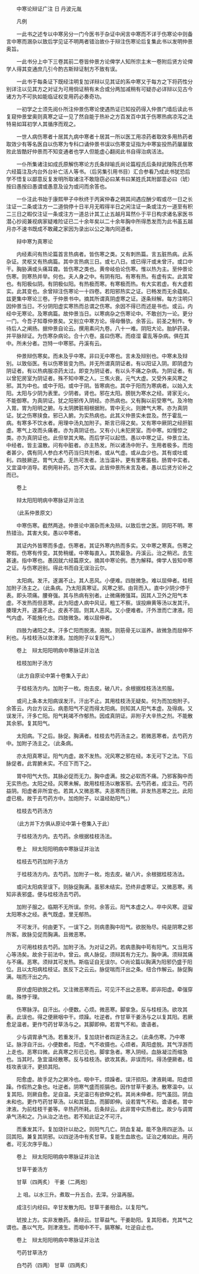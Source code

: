 <!-- { "loadSidebar": true } -->


　　中寒论辩证广注 日 丹波元胤

　　凡例

　　一此书之述专以中寒另分一门今医书于杂证中闲言中寒而不详于伤寒论中则备言中寒而溷杂以致后学见证不明两者错治故仆于辩注伤寒论后复集此书以发明仲景奥旨。

　　一此书分上中下三卷其前二卷皆仲景方论俾学人知所宗主末一卷附后贤方论俾学人得其变通庶几引今酌古斯辩证制方不致有误。

　　一此书于每条证下既经注明复加详辩以见其证的系中寒又于每方之下将药性分别详注以见其方之对证为可用倘证稍有未合或分两加减稍有可疑亦必详辩以见古今诸方为不可执如能临证权变用药必奏奇功。

　　一初学之士须先阅仆所注仲景伤寒论使遇热证已知投药得入仲景门墙后读此书复窥仲景堂奥则真寒之证一见了然自能于热补之方百发百中其于伤寒热病凉泻之法特易如耳初学人其循序而观之。

　　一世人病伤寒者十居其九病中寒者十居其一所以医工用凉药者取效多用热药者取效少有等名医自以伤寒为专科口诵仲景书误以伤寒变证指为中寒妄投热药屡屡致败此皆酷好仲景而不知变通者也学人但能虚心翻阅此书自得治病活法。

　　一仆所集诸注如成氏原解伤寒论方氏条辩喻氏尚论篇程氏后条辩武陵陈氏伤寒六经篇注及内台外台补亡活人等书。（后另集引用书目）汇合参看乃成此书犹恐后学不悟复以鄙意反复发明所取诸注不敢隐窃必曰某书曰某姓氏其附鄙意必曰（琥）按曰愚按曰愚谓或愚意及设为或问而余答也。

　　一仆注此书始于康熙甲子中秋终于丙寅仲春之朔其间遇应酬少暇或尽一日之长注证一二条或注方一二道倘停十日半月无暇得半日之闲注证一条或注方一道至有积二三日之暇仅注证一条或注方一道总计其工止五越月耳然仆于平日构求诸名家医书潜心抄阅兼视病家疑难险证已二十余年矣以二十余年胸中所得悉发而为此书虽五越月亦不速书既成不敢藏之家因为录出以公之海内同道者。

　　辩中寒为真寒论

　　内经素问有热论篇首言热病者。皆伤寒之类。又有刺热篇。言五脏热病。此系杂证。灵枢又有热病篇。其中言热病三日。或七八日。或已得汗或未曾汗。或口中干。胸胁满或头痛耳聋。皆伤寒之类也。黄帝岐伯论伤寒。惟以热为主。至仲景论伤寒。则寒热并举。何也。夫人身之中。有阴有阳。有寒有热。有虚有实。此其常也。有阳极似阴。有阴极似阳。有热极而寒。有寒极而热。有大实若虚。有大虚若实。此其变也。余曾辩注伤寒论一十四卷。若阳邪热实之证。已畅发而无余蕴矣。兹更集中寒论三卷。于仲景书中。摘其所谓真阴虚寒之证。逐条辩解。每方注明只因仲景当日。不分阴阳虚实寒热而总谓之伤寒。余因不得已而述是书也。或云。内经中无寒论。及寒病篇。故仲景当日。以寒病杂之伤寒论中。不敢创为一论。更分一门。今吾子知尊仲景矣。又别立中寒方论。得母僭欤。余答云。前圣之制作。专待后人之阐扬。据仲景自论云。撰用素问九卷。八十一难。阴阳大论。胎胪药录。并平脉辩证。为伤寒杂病论。合十六卷。虽曰伤寒。而痉湿 霍乱等杂病。俱在其中。所未分者。岂特一中寒邪。丹溪有云。

　　仲景辩伤寒矣。而未及乎中寒。非曰无中寒也。言未及辩别也。中寒未及辩别。以致俗医。有以伤寒皆变为热。并无所谓真阴证者。有以阳证入阴。即阴虚为阴证者。有以热病服凉药太过。即变为阴证者。有以头不痛之杂病。为阴证者。有以曾犯房室为阴证者。殊不知中寒之人。三焦火衰。元气大虚。又受外来风寒之邪。其为中也。或中于阳。或中于阴。皆寒病也。其中于阳而为寒病者。以始入太阳。太阳与少阴为表里。少阴者。肾也。邪在太阳。膀胱为寒水之经。肾家无火。不能御寒。为真阴证。犹之阳邪传入阴经。亦热病也。又有胸以前受寒气。及冷物入胃。胃为阳明之腑。与太阴脾脏相根据附。胃中无火。则脾气大寒。亦为真阴证。犹之伤寒挟食。邪已入腑。为实热病也。此其义仲景实未尝及。然于霍乱一病。有寒多不饮水者。用理中汤丸加附子。斯言已得之矣。又有寒中厥阴之经肝脏虚。寒气上攻而头痛者。亦为真阴证也。又有小儿未犯房室。而中寒。如慢惊之类。亦为真阴证也。此但举其大略。而后学可以起悟。愚以中寒之证。仲景立法。中经者。皆主温散。问有中脏者。亦主热发。所以诸汤中附子。生用者极多。而炮者甚少。偶有同人参白术芍药当归共剂者。或从气虚。或从血少也。其有或吐或利。四肢厥逆。胃气大虚。无热可发者。法当温补。更有里寒虽极。肠胃中实者。又宜温中消导。若例用补药。岂不大误。此皆仲景所未言及者。愚以后贤方论补之而已。

　　卷上

　　辩太阳阳明病中寒脉证并治法

　　（此系仲景原文）

　　中寒伤寒。截然两途。仲景论中溷杂而未及辩。以致后世之医。阴阳不明。寒热错治。其害大矣。愚以中寒者。

　　其证内外皆寒而多虚。伤寒者。其证外寒内热而多实。又中寒之寒真。伤寒之寒假。伤寒有传变。其势稍缓。中寒每直入。其势最急。丹溪云。治之稍迟。去生甚速。指中寒也。愚因就六经篇原文。摘其中寒论例。悉为解释。俾学人皆知中寒之证。与伤寒迥别。得此书而自无误治云尔。

　　太阳病。发汗。遂漏不止。其人恶风。小便难。四肢微急。难以屈伸者。桂枝加附子汤主之。（此条病。乃太阳真寒证。风寒之邪。由背而入。直中少阴少停于表。即头项痛。腰脊强。其与热病有别者。止微痛微强耳。因其人卫外之阳气本虚。不发热而但恶寒。此为阳虚人病中风证。粗工不察。误投麻黄等汤以发其汗。腠理大开。遂漏不止。皮表不固。则其人恶风。又小便难者。汗外泄而亡津液。阳气内虚。不能施化也。四肢微急。难以屈伸者。

　　四肢为诸阳之本。汗多亡阳而脱液。液脱。则筋骨无以滋养。故微急而屈伸不利也。与桂枝汤以敛津液。加炮附子以复阳气。）

　　卷上　辩太阳阳明病中寒脉证并治法

　　桂枝加附子汤方

　　（此方自原论中第十卷集入于此）

　　于桂枝汤方内。加附子一枚。炮去皮。破八片。余根据桂枝汤法煎服。

　　或问上条本太阳病误发汗。汗出不止。其用桂枝汤无疑矣。何为而加炮附子。余答云。内台方议云。病患阳气不足而得太阳病。则知其人阳气本虚。及得病。又误发汗。汗多亡阳。阳气耗竭不作郁热。因成真阴证。非附子大辛热之剂。不能散其余邪。复其阳气。

　　太阳病。下之后。脉促。胸满者。桂枝去芍药汤主之。若微恶寒者。去芍药方中。加附子汤主之。（此条病。

　　亦太阳真寒证。阳气内虚。故不发热。况风寒之邪在经。本无可下之法。下后脉促者。此胃腑未实。不应下而下之。

　　胃中阳气大伤。其脉必促而无力。胸中虚满。按之必软而不痛。乃邪客胸中而无实热也。太阳之经。风寒未解。故用桂枝汤以散客邪。去芍药者。成注云。芍药益阴。阳虚者非所宜也。若其人又微恶寒。夫恶寒而日微。非发热恶寒之比。此阳虚已极。故于去芍药方中。加炮附子。以温经助阳气。）

　　桂枝去芍药汤方

　　（此方并下方俱从原论中第十卷集入于此）

　　于桂枝汤方内。去芍药。余根据桂枝汤法。

　　卷上　辩太阳阳明病中寒脉证并治法

　　桂枝去芍药加附子汤方

　　于桂枝汤方内。去芍药。加附子一枚。炮去皮。破八片。余根据桂枝汤法。

　　或问太阳病至误下。则脉促胸满。虽邪未结实。恐终非虚寒证。又微恶寒。焉知非表邪盛。便与桂枝汤去芍药。

　　加附子服之。临期不无所误。奈何。余答云。阳气本虚之人。卒中风寒。逗留太阳寒水之经。表气既虚。里无郁热。

　　不可发汗。何由更下。一误下之。则病患胸中阳气。欲脱殆尽。纯是阴寒之邪所客。故脉见促而胸满。且微恶寒。

　　方可用桂枝去芍药。加附子汤。为对证之药。若病患胸中苟有阳气。又当用泻心等汤矣。故余于前法中。曾云。病人脉促。须辩其有力无力。胸中满。须辩其痛与不痛。恶寒。须辩其可发热。斯临证自无误尔。○尚论篇以胸满为阳邪仍盛于阳位。且以太阳病桂枝证。医反下之云云。脉促喘而汗出之条。纽合作解云。脉促胸满。喘而汗出之内。

　　原伏虚阳欲脱之机。又注微恶寒而云。可见汗不出之恶寒。即非阳虚。牵强穿凿。殊悖于理。

　　伤寒脉浮。自汗出。小便数。心烦。微恶寒。脚挛急。反与桂枝汤。欲攻其表。此误也。得之便厥咽中干。烦躁。吐逆者。作甘草干姜汤与之以复其阳。若厥愈足温者。更作芍药甘草汤与之。其脚即伸。若胃气不和。谵语者。

　　少与调胃承气汤。若重发汗。复加烧针者四逆汤主之。（此条伤寒。乃中寒证。脉浮自汗出。小便数者。阳虚。气不收摄也。心烦者。真阳虚脱。其气浮游而上走也。恶寒曰微。此真寒之形已见也。脚挛急者。寒入阴经。血脉凝泣而缩急也。当其时。急宜温经散寒。反与桂枝汤。欲攻其表。非误而何。得汤便厥者。桂枝攻表误汗。更损其阳。

　　阳愈虚。故手足为之厥冷也。咽中干。烦躁者。误汗损阳。津液耗竭。阳虚烦躁。作假热之象也。吐逆者。阴寒气盛而拒膈也。因作甘草干姜汤。散寒温中。以复其阳。则厥自愈。足自温。夫足温已有欲伸之机。其尚未伸者。阳气虽回。阴血未和也。更作芍药甘草汤。以和其营血。而脚即伸。设若胃气不和。谵语者。胃中津液。为前桂枝干姜等。辛热药所耗。后条辩云。此非胃中实热者比。故少与调胃承气汤和之。乃从治之法也。若不知此证之不可汗。

　　而重发其汗。复加烧针以劫之。则阳气几亡。阴血复凝。能不急用四逆汤。以回其阳。兼复其阴邪。以四逆汤中有炙甘草。复能生血故也。证治之难如此。用药者。可无次序乎哉。）

　　卷上　辩太阳阳明病中寒脉证并治法

　　甘草干姜汤方

　　甘草（四两炙） 干姜（二两炮）

　　上 咀。以水三升。煮取一升五合。去滓。分温再服。

　　成注引内经曰。辛甘发散为阳。甘草干姜相合。以复阳气。

　　琥按上方。实非发散药。条辩云。甘草益气。干姜助阳。复其阳者。充其气之谓也。愚以气充。则津液生。而咽中不干。膈寒解。吐逆自止也。

　　卷上　辩太阳阳明病中寒脉证并治法

　　芍药甘草汤方

　　白芍药（四两） 甘草（四两炙）

